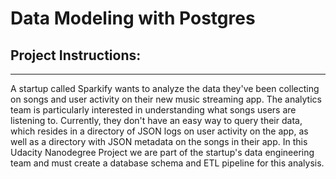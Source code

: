 # Data Modeling with Postgres

## Project Instructions: ##
--------
A startup called Sparkify wants to analyze the data they've been collecting on songs and user activity on their new music streaming app. The analytics team is particularly interested in understanding what songs users are listening to. Currently, they don't have an easy way to query their data, which resides in a directory of JSON logs on user activity on the app, as well as a directory with JSON metadata on the songs in their app. 
In this Udacity Nanodegree Project we are part of the startup's data engineering team and must create a database schema and ETL pipeline for this analysis. 
